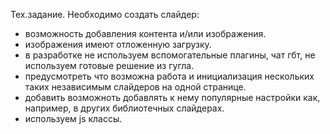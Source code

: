 Тех.задание.
Необходимо создать слайдер: 
- возможность добавления контента и/или изображения.
- изображения имеют отложенную загрузку. 
- в разработке не используем вспомогательные плагины, чат гбт, не используем готовые решение из гугла.
- предусмотреть что возможна работа и инициализация нескольких таких независимым слайдеров на одной странице.  
- добавить возможноть добавлять к нему популярные настройки как, например, в других библиотечных слайдерах. 
- используем js классы.